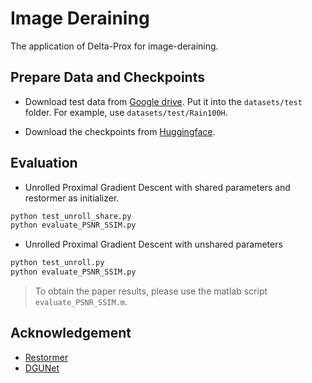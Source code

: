 # Image Deraining

The application of Delta-Prox for image-deraining.

## Prepare Data and Checkpoints

- Download test data from [Google drive](https://drive.google.com/file/d/1P_-RAvltEoEhfT-9GrWRdpEi6NSswTs8/view?usp=sharing
). Put it into the `datasets/test` folder. For example, use `datasets/test/Rain100H`.

- Download the checkpoints from [Huggingface](https://huggingface.co/delta-prox/image_deraining).

## Evaluation

- Unrolled Proximal Gradient Descent with shared parameters and restormer as initializer.

```bash
python test_unroll_share.py
python evaluate_PSNR_SSIM.py
```

- Unrolled Proximal Gradient Descent with unshared parameters

```bash
python test_unroll.py
python evaluate_PSNR_SSIM.py 
```

> To obtain the paper results, please use the matlab script `evaluate_PSNR_SSIM.m`.

## Acknowledgement

- [Restormer](https://github.com/swz30/Restormer) 
- [DGUNet](https://github.com/MC-E/Deep-Generalized-Unfolding-Networks-for-Image-Restoration)